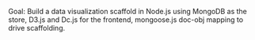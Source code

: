 Goal: Build a data visualization scaffold in Node.js using MongoDB as the store, D3.js and Dc.js for the frontend, mongoose.js doc-obj mapping to drive scaffolding.